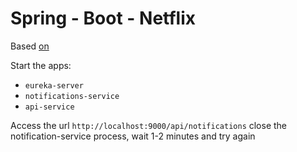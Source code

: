 Spring - Boot - Netflix
=======================

Based [on](https://github.com/flanciskinho/spring-boot-netflix-example) 

Start the apps: 
- `eureka-server`
- `notifications-service`
- `api-service`

Access the url `http://localhost:9000/api/notifications` close the notification-service process, wait 1-2 minutes and try again
